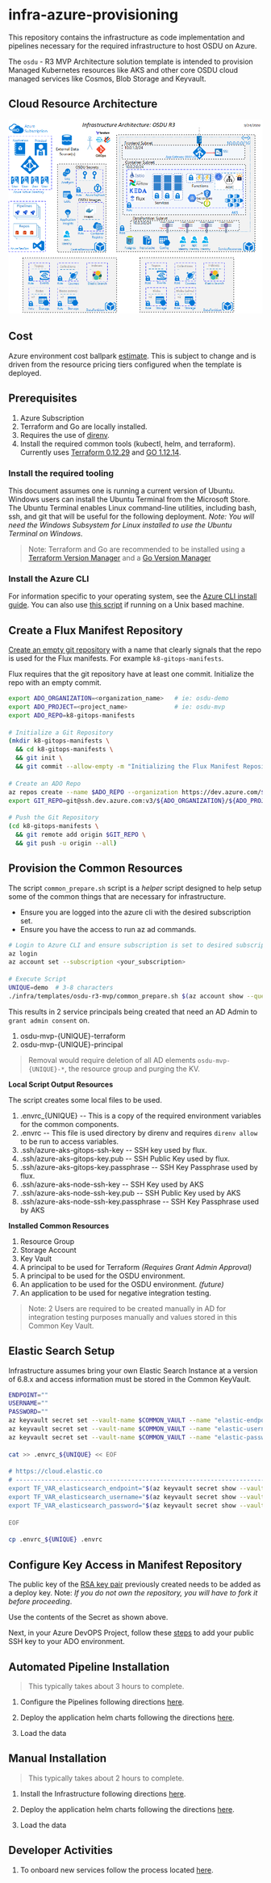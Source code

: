 # infra-azure-provisioning

This repository contains the infrastructure as code implementation and pipelines necessary for the required infrastructure to host OSDU on Azure.

The `osdu` - R3 MVP Architecture solution template is intended to provision Managed Kubernetes resources like AKS and other core OSDU cloud managed services like Cosmos, Blob Storage and Keyvault.

## Cloud Resource Architecture

![Architecture](./docs/images/architecture.png "Architecture")


## Cost

Azure environment cost ballpark [estimate](https://tinyurl.com/y4e9s7rf). This is subject to change and is driven from the resource pricing tiers configured when the template is deployed.


## Prerequisites

1. Azure Subscription
1. Terraform and Go are locally installed.
1. Requires the use of [direnv](https://direnv.net/).
1. Install the required common tools (kubectl, helm, and terraform).  Currently uses [Terraform 0.12.29](https://releases.hashicorp.com/terraform/0.12.29/) and [GO 1.12.14](https://golang.org/dl/).



### Install the required tooling

This document assumes one is running a current version of Ubuntu. Windows users can install the Ubuntu Terminal from the Microsoft Store. The Ubuntu Terminal enables Linux command-line utilities, including bash, ssh, and git that will be useful for the following deployment. _Note: You will need the Windows Subsystem for Linux installed to use the Ubuntu Terminal on Windows_.

> Note: Terraform and Go are recommended to be installed using a [Terraform Version Manager](https://github.com/tfutils/tfenv) and a [Go Version Manager](https://github.com/stefanmaric/g)


### Install the Azure CLI

For information specific to your operating system, see the [Azure CLI install guide](https://docs.microsoft.com/en-us/cli/azure/install-azure-cli?view=azure-cli-latest). You can also use [this script](https://github.com/microsoft/bedrock/blob/master/tools/prereqs/setup_azure_cli.sh) if running on a Unix based machine.


## Create a Flux Manifest Repository

[Create an empty git repository](https://docs.microsoft.com/en-us/azure/devops/repos/git/create-new-repo?view=azure-devops) with a name that clearly signals that the repo is used for the Flux manifests. For example `k8-gitops-manifests`.

Flux requires that the git repository have at least one commit. Initialize the repo with an empty commit.

```bash
export ADO_ORGANIZATION=<organization_name>   # ie: osdu-demo
export ADO_PROJECT=<project_name>             # ie: osdu-mvp
export ADO_REPO=k8-gitops-manifests

# Initialize a Git Repository
(mkdir k8-gitops-manifests \
  && cd k8-gitops-manifests \
  && git init \
  && git commit --allow-empty -m "Initializing the Flux Manifest Repository")

# Create an ADO Repo
az repos create --name $ADO_REPO --organization https://dev.azure.com/${ADO_ORGANIZATION} --project $ADO_PROJECT -ojson
export GIT_REPO=git@ssh.dev.azure.com:v3/${ADO_ORGANIZATION}/${ADO_PROJECT}/k8-gitops-manifests

# Push the Git Repository
(cd k8-gitops-manifests \
  && git remote add origin $GIT_REPO \
  && git push -u origin --all)
```


## Provision the Common Resources

The script `common_prepare.sh` script is a _helper_ script designed to help setup some of the common things that are necessary for infrastructure.

- Ensure you are logged into the azure cli with the desired subscription set.
- Ensure you have the access to run az ad commands.


```bash
# Login to Azure CLI and ensure subscription is set to desired subscription
az login
az account set --subscription <your_subscription>

# Execute Script
UNIQUE=demo  # 3-8 characters
./infra/templates/osdu-r3-mvp/common_prepare.sh $(az account show --query id -otsv) $UNIQUE
```

This results in 2 service principals being created that need an AD Admin to `grant admin consent` on.

1. osdu-mvp-{UNIQUE}-terraform
2. osdu-mvp-{UNIQUE}-principal


> Removal would require deletion of all AD elements `osdu-mvp-{UNIQUE}-*`, the resource group and purging the KV.

__Local Script Output Resources__

The script creates some local files to be used.

1. .envrc_{UNIQUE} -- This is a copy of the required environment variables for the common components.
2. .envrc -- This file is used directory by direnv and requires `direnv allow` to be run to access variables.
3. .ssh/azure-aks-gitops-ssh-key -- SSH key used by flux.
4. .ssh/azure-aks-gitops-key.pub -- SSH Public Key used by flux.
5. .ssh/azure-aks-gitops-key.passphrase -- SSH Key Passphrase used by flux.
6. .ssh/azure-aks-node-ssh-key -- SSH Key used by AKS
7. .ssh/azure-aks-node-ssh-key.pub -- SSH Public Key used by AKS
8. .ssh/azure-aks-node-ssh-key.passphrase -- SSH Key Passphrase used by AKS


__Installed Common Resources__

1. Resource Group
2. Storage Account
3. Key Vault
4. A principal to be used for Terraform _(Requires Grant Admin Approval)_
5. A principal to be used for the OSDU environment.
6. An application to be used for the OSDU environment. _(future)_
7. An application to be used for negative integration testing.

>Note: 2 Users are required to be created manually in AD for integration testing purposes manually and values stored in this Common Key Vault.



## Elastic Search Setup

Infrastructure assumes bring your own Elastic Search Instance at a version of 6.8.x and access information must be stored in the Common KeyVault.

```bash
ENDPOINT=""
USERNAME=""
PASSWORD=""
az keyvault secret set --vault-name $COMMON_VAULT --name "elastic-endpoint-dp1-demo" --value $ENDPOINT
az keyvault secret set --vault-name $COMMON_VAULT --name "elastic-username-dp1-demo" --value $USERNAME
az keyvault secret set --vault-name $COMMON_VAULT --name "elastic-password-dp1-demo" --value $PASSWORD

cat >> .envrc_${UNIQUE} << EOF

# https://cloud.elastic.co
# ------------------------------------------------------------------------------------------------------
export TF_VAR_elasticsearch_endpoint="$(az keyvault secret show --vault-name $COMMON_VAULT --id https://$COMMON_VAULT.vault.azure.net/secrets/elastic-endpoint-ado-demo --query value -otsv)"
export TF_VAR_elasticsearch_username="$(az keyvault secret show --vault-name $COMMON_VAULT --id https://$COMMON_VAULT.vault.azure.net/secrets/elastic-username-ado-demo --query value -otsv)"
export TF_VAR_elasticsearch_password="$(az keyvault secret show --vault-name $COMMON_VAULT --id https://$COMMON_VAULT.vault.azure.net/secrets/elastic-password-ado-demo --query value -otsv)"

EOF

cp .envrc_${UNIQUE} .envrc
```


## Configure Key Access in Manifest Repository

The public key of the [RSA key pair](#create-an-rsa-key-pair-for-a-deploy-key-for-the-flux-repository) previously created needs to be added as a deploy key. Note: _If you do not own the repository, you will have to fork it before proceeding_.

Use the contents of the Secret as shown above.

Next, in your Azure DevOPS Project, follow these [steps](https://docs.microsoft.com/en-us/azure/devops/repos/git/use-ssh-keys-to-authenticate?view=azure-devops&tabs=current-page#step-2--add-the-public-key-to-azure-devops-servicestfs) to add your public SSH key to your ADO environment.


## Automated Pipeline Installation

> This typically takes about 3 hours to complete.

1. Configure the Pipelines following directions [here](./docs/pipeline-setup.md).

2. Deploy the application helm charts following the directions [here]().

3. Load the data


## Manual Installation

> This typically takes about 2 hours to complete.

1. Install the Infrastructure following directions [here](./infra/templates/osdu-r3-mvp/README.md).

2. Deploy the application helm charts following the directions [here](./charts/README.md).

3. Load the data


## Developer Activities

1. To onboard new services follow the process located [here](./docs/service-onboarding.md).
